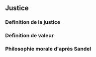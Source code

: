 ## Justice

### Definition de la justice

### Definition de valeur

### Philosophie morale d'après Sandel